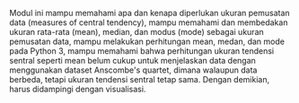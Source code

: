Modul ini mampu memahami apa dan kenapa diperlukan ukuran pemusatan data (measures of central tendency), mampu memahami dan membedakan ukuran rata-rata (mean), median, dan modus (mode) sebagai ukuran pemusatan data, mampu melakukan perhitungan mean, medan, dan mode pada Python 3, mampu memahami bahwa perhitungan ukuran tendensi sentral seperti mean belum cukup untuk menjelaskan data dengan menggunakan dataset Anscombe's quartet, dimana walaupun data berbeda, tetapi ukuran tendensi sentral tetap sama. Dengan demikian, harus didampingi dengan visualisasi.
